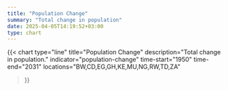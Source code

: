 ```yaml
---
title: "Population Change"
summary: "Total change in population"
date: 2025-04-05T14:19:52+03:00
type: chart
---
```


{{< chart
    type="line"
    title="Population Change"
    description="Total change in population."
    indicator="population-change"
    time-start="1950"
    time-end="2031"
    locations="BW,CD,EG,GH,KE,MU,NG,RW,TD,ZA"
>}}
